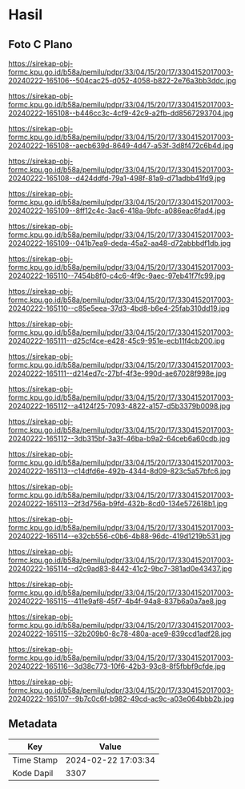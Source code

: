 # Hasil

## Foto C Plano

https://sirekap-obj-formc.kpu.go.id/b58a/pemilu/pdpr/33/04/15/20/17/3304152017003-20240222-165106--504cac25-d052-4058-b822-2e76a3bb3ddc.jpg

https://sirekap-obj-formc.kpu.go.id/b58a/pemilu/pdpr/33/04/15/20/17/3304152017003-20240222-165108--b446cc3c-4cf9-42c9-a2fb-dd8567293704.jpg

https://sirekap-obj-formc.kpu.go.id/b58a/pemilu/pdpr/33/04/15/20/17/3304152017003-20240222-165108--aecb639d-8649-4d47-a53f-3d8f472c6b4d.jpg

https://sirekap-obj-formc.kpu.go.id/b58a/pemilu/pdpr/33/04/15/20/17/3304152017003-20240222-165108--d424ddfd-79a1-498f-81a9-d71adbb41fd9.jpg

https://sirekap-obj-formc.kpu.go.id/b58a/pemilu/pdpr/33/04/15/20/17/3304152017003-20240222-165109--8ff12c4c-3ac6-418a-9bfc-a086eac6fad4.jpg

https://sirekap-obj-formc.kpu.go.id/b58a/pemilu/pdpr/33/04/15/20/17/3304152017003-20240222-165109--041b7ea9-deda-45a2-aa48-d72abbbdf1db.jpg

https://sirekap-obj-formc.kpu.go.id/b58a/pemilu/pdpr/33/04/15/20/17/3304152017003-20240222-165110--7454b8f0-c4c6-4f9c-9aec-97eb41f7fc99.jpg

https://sirekap-obj-formc.kpu.go.id/b58a/pemilu/pdpr/33/04/15/20/17/3304152017003-20240222-165110--c85e5eea-37d3-4bd8-b6e4-25fab310dd19.jpg

https://sirekap-obj-formc.kpu.go.id/b58a/pemilu/pdpr/33/04/15/20/17/3304152017003-20240222-165111--d25cf4ce-e428-45c9-951e-ecb11f4cb200.jpg

https://sirekap-obj-formc.kpu.go.id/b58a/pemilu/pdpr/33/04/15/20/17/3304152017003-20240222-165111--d214ed7c-27bf-4f3e-990d-ae67028f998e.jpg

https://sirekap-obj-formc.kpu.go.id/b58a/pemilu/pdpr/33/04/15/20/17/3304152017003-20240222-165112--a4124f25-7093-4822-a157-d5b3379b0098.jpg

https://sirekap-obj-formc.kpu.go.id/b58a/pemilu/pdpr/33/04/15/20/17/3304152017003-20240222-165112--3db315bf-3a3f-46ba-b9a2-64ceb6a60cdb.jpg

https://sirekap-obj-formc.kpu.go.id/b58a/pemilu/pdpr/33/04/15/20/17/3304152017003-20240222-165113--c14dfd6e-492b-4344-8d09-823c5a57bfc6.jpg

https://sirekap-obj-formc.kpu.go.id/b58a/pemilu/pdpr/33/04/15/20/17/3304152017003-20240222-165113--2f3d756a-b9fd-432b-8cd0-134e572618b1.jpg

https://sirekap-obj-formc.kpu.go.id/b58a/pemilu/pdpr/33/04/15/20/17/3304152017003-20240222-165114--e32cb556-c0b6-4b88-96dc-419d1219b531.jpg

https://sirekap-obj-formc.kpu.go.id/b58a/pemilu/pdpr/33/04/15/20/17/3304152017003-20240222-165114--d2c9ad83-8442-41c2-9bc7-381ad0e43437.jpg

https://sirekap-obj-formc.kpu.go.id/b58a/pemilu/pdpr/33/04/15/20/17/3304152017003-20240222-165115--411e9af8-45f7-4b4f-94a8-837b6a0a7ae8.jpg

https://sirekap-obj-formc.kpu.go.id/b58a/pemilu/pdpr/33/04/15/20/17/3304152017003-20240222-165115--32b209b0-8c78-480a-ace9-839ccd1adf28.jpg

https://sirekap-obj-formc.kpu.go.id/b58a/pemilu/pdpr/33/04/15/20/17/3304152017003-20240222-165116--3d38c773-10f6-42b3-93c8-8f5fbbf9cfde.jpg

https://sirekap-obj-formc.kpu.go.id/b58a/pemilu/pdpr/33/04/15/20/17/3304152017003-20240222-165107--9b7c0c6f-b982-49cd-ac9c-a03e064bbb2b.jpg


## Metadata

| Key        | Value               |
| ---------- | ------------------- |
| Time Stamp | 2024-02-22 17:03:34 |
| Kode Dapil | 3307                |




